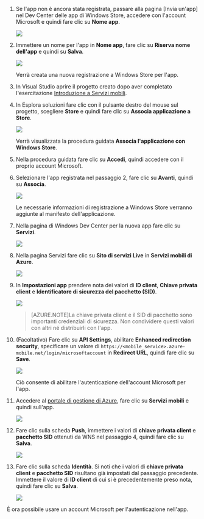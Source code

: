 
1. Se l'app non è ancora stata registrata, passare alla pagina [Invia un'app] nel Dev Center delle app di Windows Store, accedere con l'account Microsoft e quindi fare clic su **Nome app**.

   	![](./media/mobile-services-register-windows-store-app/mobile-services-submit-win8-app.png)

2. Immettere un nome per l'app in **Nome app**, fare clic su **Riserva nome dell'app** e quindi su **Salva**.

   	![](./media/mobile-services-register-windows-store-app/mobile-services-win8-app-name.png)

   Verrà creata una nuova registrazione a Windows Store per l'app.

3. In Visual Studio aprire il progetto creato dopo aver completato l'esercitazione [Introduzione a Servizi mobili].

4. In Esplora soluzioni fare clic con il pulsante destro del mouse sul progetto, scegliere **Store** e quindi fare clic su **Associa applicazione a Store**. 

  	![](./media/mobile-services-register-windows-store-app/mobile-services-store-association.png)

   Verrà visualizzata la procedura guidata **Associa l'applicazione con Windows Store**.

5. Nella procedura guidata fare clic su **Accedi**, quindi accedere con il proprio account Microsoft.

6. Selezionare l'app registrata nel passaggio 2, fare clic su **Avanti**, quindi su **Associa**.

   	![](./media/mobile-services-register-windows-store-app/mobile-services-select-app-name.png)

   Le necessarie informazioni di registrazione a Windows Store verranno aggiunte al manifesto dell'applicazione.    

7. Nella pagina di Windows Dev Center per la nuova app fare clic su **Servizi**. 

   	![](./media/mobile-services-register-windows-store-app/mobile-services-win8-edit-app.png) 

8. Nella pagina Servizi fare clic su **Sito di servizi Live** in **Servizi mobili di Azure**.

	![](./media/mobile-services-register-windows-store-app/mobile-services-win8-edit2-app.png) 

9. In **Impostazioni app** prendere nota dei valori di **ID client**, **Chiave privata client** e **Identificatore di sicurezza del pacchetto (SID)**. 

   	![](./media/mobile-services-register-windows-store-app/mobile-services-win8-app-push-auth.png)

    >[AZURE.NOTE]La chiave privata client e il SID di pacchetto sono importanti credenziali di sicurezza. Non condividere questi valori con altri né distribuirli con l'app.

10. (Facoltativo) Fare clic su **API Settings**, abilitare **Enhanced redirection security**, specificare un valore di `https://<mobile_service>.azure-mobile.net/login/microsoftaccount` in **Redirect URL**, quindi fare clic su **Save**.

	![](./media/mobile-services-register-windows-store-app/mobile-services-win8-app-push-auth-2.png)

	Ciò consente di abilitare l'autenticazione dell'account Microsoft per l'app.

11. Accedere al [portale di gestione di Azure], fare clic su **Servizi mobili** e quindi sull'app.

   	![](./media/mobile-services-register-windows-store-app/mobile-services-selection.png)

12. Fare clic sulla scheda **Push**, immettere i valori di **chiave privata client** e **pacchetto SID** ottenuti da WNS nel passaggio 4, quindi fare clic su **Salva**.

   	![](./media/mobile-services-register-windows-store-app/mobile-push-tab.png)

13. Fare clic sulla scheda **Identità**. Si noti che i valori di **chiave privata client** e **pacchetto SID** risultano già impostati dal passaggio precedente. Immettere il valore di **ID client** di cui si è precedentemente preso nota, quindi fare clic su **Salva**.

   	![](./media/mobile-services-register-windows-store-app/mobile-services-identity-tab.png)
 
È ora possibile usare un account Microsoft per l'autenticazione nell'app.  

<!-- Anchors. -->

<!-- Images. -->
 

<!-- URLs. -->
[Introduzione a Servizi mobili]: /it-it/develop/mobile/tutorials/get-started/#create-new-service
[Pagina Invia un'app]: http://go.microsoft.com/fwlink/p/?LinkID=266582
[Portale di gestione di Azure]: https://manage.windowsazure.com/

<!--HONumber=42-->
